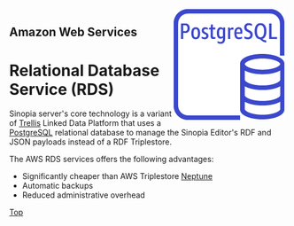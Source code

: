 <img alt="RDS PostgresSQL" src="../img/rds-postgresql.png" style="float:right; margin-right: .5em">

## Amazon Web Services
# Relational Database Service (RDS)


Sinopia server's core technology is a variant of [Trellis][TRELLIS] Linked Data Platform that
uses a [PostgreSQL][POSTGRES] relational database to manage the Sinopia Editor's
RDF and JSON payloads instead of a RDF Triplestore.

The AWS RDS services offers the following advantages:

*  Significantly cheaper than AWS Triplestore [Neptune](https://aws.amazon.com/neptune/)
*  Automatic backups
*  Reduced administrative overhead


[Top](#)

[POSTGRES]: https://www.postgresql.org/
[TRELLIS]: https://www.trellisldp.org/
